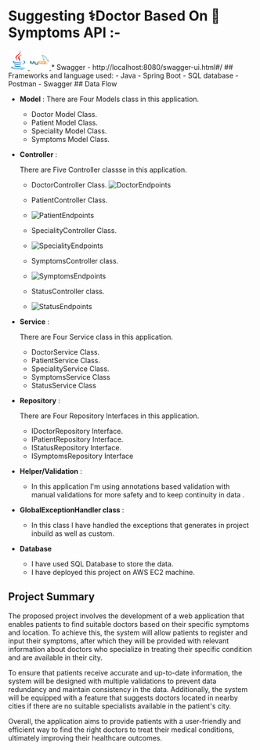# Suggesting ⚕️Doctor Based On 💉Symptoms API :-
<p align="left"> <a href="https://www.java.com" target="_blank" rel="noreferrer"> <img src="https://raw.githubusercontent.com/devicons/devicon/master/icons/java/java-original.svg" alt="java" width="40" height="40"/> </a> <a href="https://www.mysql.com/" target="_blank" rel="noreferrer"> <img src="https://raw.githubusercontent.com/devicons/devicon/master/icons/mysql/mysql-original-wordmark.svg" alt="mysql" width="40" height="40"/> </a>
* Swagger
- http://localhost:8080/swagger-ui.html#/
## Frameworks and language used:
-     Java 
-     Spring Boot
-     SQL database
-     Postman 
-     Swagger
## Data Flow


*  **Model** :
  There are Four Models class in this application.
    * Doctor Model Class.
    * Patient Model Class.
    * Speciality Model Class.
    * Symptoms Model Class.


* **Controller** :

  There are Five Controller classse in this application.

    * DoctorController Class.
    ![DoctorEndpoints](https://user-images.githubusercontent.com/112196925/233860041-0b714c78-bdcb-4eec-ba06-bf8483f4a675.png)

    * PatientController Class.
    * ![PatientEndpoints](https://user-images.githubusercontent.com/112196925/233860088-9aac1fdd-7d3d-4582-a190-1d87c14d288c.png)

    * SpecialityController Class.
    * ![SpecialityEndpoints](https://user-images.githubusercontent.com/112196925/233860130-cc60449b-95f6-448c-ae67-40ca108b386b.png)

    * SymptomsController class.
    * ![SymptomsEndpoints](https://user-images.githubusercontent.com/112196925/233860206-46670ea7-c87f-4fe6-828f-d1d17a82d5f3.png)

    * StatusController class.
    * ![StatusEndpoints](https://user-images.githubusercontent.com/112196925/233860211-8c4b2e8b-1b1c-44a6-a906-a4945597b7e8.png)






* **Service** :

  There are Four Service class in this application.

    * DoctorService Class.
    * PatientService Class.
    * SpecialityService Class.
    * SymptomsService Class
    * StatusService Class



* **Repository** :

  There are Four Repository Interfaces in this application.

    * IDoctorRepository Interface.
    * IPatientRepository Interface.
    * IStatusRepository Interface.
    * ISymptomsRepository Interface


* **Helper/Validation** :
    * In this application I'm using annotations based validation with manual validations for more safety and to keep continuity in data .



* **GlobalExceptionHandler class** :
    * In this class I have handled the exceptions that generates in project inbuild as well as custom.



* **Database**

    * I have used SQL Database to store the data.
    * I have deployed this project on AWS EC2 machine.

## Project Summary






The proposed project involves the development of a web application that enables patients to find suitable doctors based on their specific symptoms and location. To achieve this, the system will allow patients to register and input their symptoms, after which they will be provided with relevant information about doctors who specialize in treating their specific condition and are available in their city.

To ensure that patients receive accurate and up-to-date information, the system will be designed with multiple validations to prevent data redundancy and maintain consistency in the data. Additionally, the system will be equipped with a feature that suggests doctors located in nearby cities if there are no suitable specialists available in the patient's city.

Overall, the application aims to provide patients with a user-friendly and efficient way to find the right doctors to treat their medical conditions, ultimately improving their healthcare outcomes.





  













  
